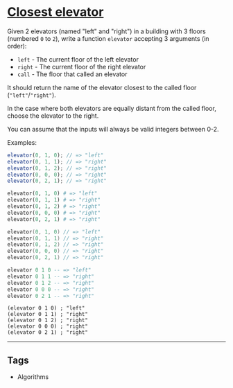 # [Closest elevator](https://www.codewars.com/kata/5c374b346a5d0f77af500a5a)

Given 2 elevators (named "left" and "right") in a building with 3 floors (numbered `0` to `2`), write a function `elevator` accepting 3 arguments (in order):

- `left` - The current floor of the left elevator
- `right` - The current floor of the right elevator
- `call` - The floor that called an elevator

It should return the name of the elevator closest to the called floor (`"left"`/`"right"`).

In the case where both elevators are equally distant from the called floor, choose the elevator to the right.

You can assume that the inputs will always be valid integers between 0-2.

Examples:

```javascript
elevator(0, 1, 0); // => "left"
elevator(0, 1, 1); // => "right"
elevator(0, 1, 2); // => "right"
elevator(0, 0, 0); // => "right"
elevator(0, 2, 1); // => "right"
```

```python
elevator(0, 1, 0) # => "left"
elevator(0, 1, 1) # => "right"
elevator(0, 1, 2) # => "right"
elevator(0, 0, 0) # => "right"
elevator(0, 2, 1) # => "right"
```

```kotlin
elevator(0, 1, 0) // => "left"
elevator(0, 1, 1) // => "right"
elevator(0, 1, 2) // => "right"
elevator(0, 0, 0) // => "right"
elevator(0, 2, 1) // => "right"
```

```purescript
elevator 0 1 0 -- => "left"
elevator 0 1 1 -- => "right"
elevator 0 1 2 -- => "right"
elevator 0 0 0 -- => "right"
elevator 0 2 1 -- => "right"
```

```racket
(elevator 0 1 0) ; "left"
(elevator 0 1 1) ; "right"
(elevator 0 1 2) ; "right"
(elevator 0 0 0) ; "right"
(elevator 0 2 1) ; "right"
```

---

## Tags

- Algorithms
